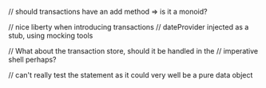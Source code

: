 // should transactions have an add method => is it a monoid?

// nice liberty when introducing transactions
// dateProvider injected as a stub, using mocking tools

// What about the transaction store, should it be handled in the
// imperative shell perhaps?

// can't really test the statement as it could very well be a pure data object